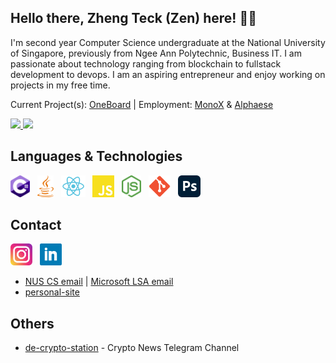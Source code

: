 ## Hello there, Zheng Teck (Zen) here! 👋🏼

I'm second year Computer Science undergraduate at the National University of Singapore, previously from Ngee Ann Polytechnic, Business IT. I am passionate about technology ranging from blockchain to fullstack development to devops. I am an aspiring entrepreneur and enjoy working on projects in my free time.

Current Project(s): [OneBoard](https://www.notion.so/OneBoard-de636bf19ff84cde83d7fff0104f2e7b) | Employment: [MonoX](https://monox.finance/) & [Alphaese](http://alphaese.com/)

<p align="left">
<a href="https://github.com/AVS1508">
  <img height="180em" src="https://github-readme-stats-eight-theta.vercel.app/api?username=laughingkid-sg&show_icons=true&include_all_commits=true&count_private=true"/>
  <img height="180em" src="https://github-readme-stats-eight-theta.vercel.app/api/top-langs/?username=laughingkid-sg&layout=compact&langs_count=8"/>
</a>
</p>

## Languages & Technologies

<p align="left">
  <a href="https://docs.microsoft.com/en-us/dotnet/csharp/" title="c-sharp"><img src="svgs/c-sharp.svg" height="35" width="auto" /></a>
  &nbsp;
  <a href="https://www.java.com/en/" title="Java"><img src="svgs/java.svg" height="35" width="auto" /></a>
  &nbsp;
  <a href="https://reactjs.org" title="React"><img src="svgs/react.svg" height="35" width="auto" /></a>
  &nbsp;
  <a href="https://www.javascript.com/" title="Javascript"><img src="svgs/javascript.svg" height="35" width="auto" /></a>
  &nbsp;
  <a href="https://nodejs.org/en/" title="Node.js"><img src="svgs/nodejs.svg" height="35" width="auto" /></a>
  &nbsp;
  <a href="https://git-scm.com" title="Git"><img src="svgs/git.svg" height="35" width="auto" /></a>
  &nbsp;
  <a href="https://www.adobe.com/products/photoshop.html" title="Adobe Photoshop"><img src="svgs/photoshop.svg" height="35" width="auto" /></a>
</p>

## Contact
<p align="left">
  <a href="https://www.instagram.com/laughingkid_/" title="c-sharp"><img src="svgs/insta.svg" height="35" width="auto" /></a>
  &nbsp;
  <a href="https://www.linkedin.com/in/gohzhengteck/" title="LinkedIn"><img src="svgs/linkedin.svg" height="35" width="auto" /></a>
</p>

- [NUS CS email](mailto:zhengt@comp.nus.edu.sg) | [Microsoft LSA email](mailto:zhengteck.goh@studentambassadors.com)
- [personal-site](https://zhengteck.me/)

## Others
- [de-crypto-station](https://t.me/decryptostation) - Crypto News Telegram Channel

<!--
**laughingkid-sg/laughingkid-sg** is a ✨ _special_ ✨ repository because its `README.md` (this file) appears on your GitHub profile.

Here are some ideas to get you started:

- 🔭 I’m currently working on ...
- 🌱 I’m currently learning ...
- 👯 I’m looking to collaborate on ...
- 🤔 I’m looking for help with ...
- 💬 Ask me about ...
- 📫 How to reach me: ...
- 😄 Pronouns: ...
- ⚡ Fun fact: ...
-->
